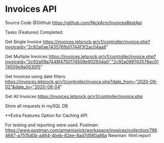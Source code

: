 # Invoices API

Source Code @GitHub
https://github.com/NickArm/InvoicesRestApi


Tasks (Features) Completed:

Get Single Invoice
https://invoices.letsrock.gr/v1/controller/invoice.php?invoiceid="2c92a0ae743576fb01744f3f2ac04aa8"

Get Multiple Invoices
https://invoices.letsrock.gr/v1/controller/invoice.php?invoiceid="2c92a09a7448f4750174509e902934a0","2c92a099743576ec0174509e9a0030f5"

Get Invoices using date filters
https://invoices.letsrock.gr/v1/controller/invoice.php?date_from="2020-09-02"&date_to="2020-09-04"

Get All Invoices
https://invoices.letsrock.gr/v1/controller/invoice.php


Store all requests in mySQL DB



**Extra Features
Option for Caching API


For testing and reporting were used.
Postman:  https://www.postman.com/armenisnick/workspace/invoices/collection/7964667-a7515d0b-a464-4beb-82ee-8ad7d560a86a
Newman: html.report